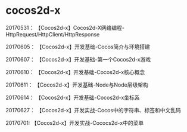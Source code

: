 # cocos2d-x

20170531：
【Cocos2d-x】Cocos2d-X网络编程-HttpRequest/HttpClient/HttpResponse  

20170605：
【Cocos2d-x】开发基础-Cocos简介与环境搭建

20170607：
【Cocos2d-x】开发基础-第一个Cocos2d-x游戏

20170610：
【Cocos2d-x】开发基础-Cocos2d-x核心概念

20170611：
【Cocos2d-x】开发基础-Node与Node层级架构

20170614：
【Cocos2d-x】开发基础-Cocos2d-x坐标系

20170627：
【Cocos2d-x】开发实战-Cocos中的字符串、标签和中文乱码

20170701:
【Cocos2d-x】开发实战-Cococs2d-x中的菜单
